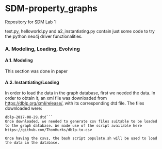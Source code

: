 # SDM-property_graphs
Repository for SDM Lab 1

test.py, helloworld.py and a2_instantiating.py contain just some code to try the python neo4j driver functionalities.

### A. Modeling, Loading, Evolving

#### A.1. Modeling
This section was done in paper

#### A.2. Instantiating/Loading
In order to load the data in the graph database, first we needed the data. In order to obtain it, an xml file was downloaded from https://dblp.org/xml/release/, with its corresponding dtd file.
The files downloaded were:
```dblp-2019-11-01.xml.gz
dblp-2017-08-29.dtd```
Once downloaded, we needed to generate csv files suitable to be loaded to the graph database. We made use of the script available here https://github.com/ThomHurks/dblp-to-csv

Once having the csvs, the bash script populate.sh will be used to load the data in the database.

